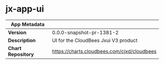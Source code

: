# jx-app-ui

|App Metadata||
|---|---|
| **Version** | 0.0.0-snapshot-pr-1381-2 |
| **Description** | UI for the CloudBees Jxui V3 product |
| **Chart Repository** | https://charts.cloudbees.com/cjxd/cloudbees |
